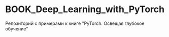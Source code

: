 # BOOK_Deep_Learning_with_PyTorch
Репозиторий с примерами к книге "PyTorch. Освещая глубокое обучение"
